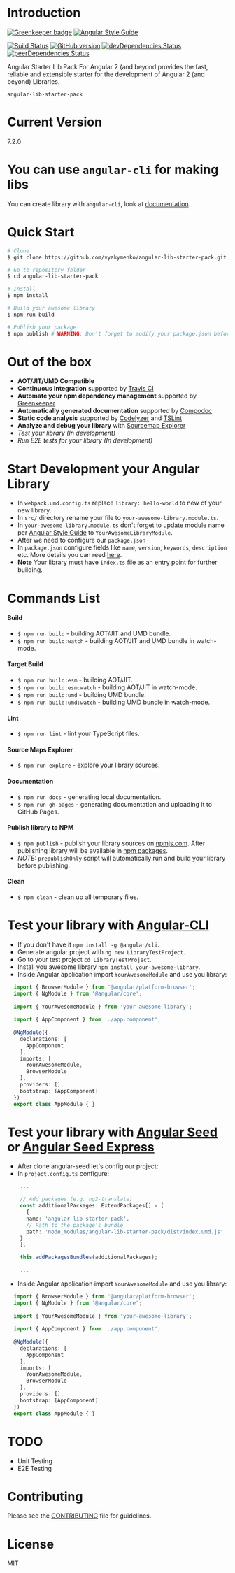 # Introduction

[![Greenkeeper badge](https://badges.greenkeeper.io/vyakymenko/angular-lib-starter-pack.svg)](https://greenkeeper.io/)
[![Angular Style Guide](https://mgechev.github.io/angular2-style-guide/images/badge.svg)](https://angular.io/styleguide)

[![Build Status](https://travis-ci.org/vyakymenko/angular-lib-starter-pack.svg?branch=master)](https://travis-ci.org/vyakymenko/angular-lib-starter-pack)
[![GitHub version](https://badge.fury.io/gh/vyakymenko%2Fangular-lib-starter-pack.svg)](https://badge.fury.io/gh/vyakymenko%2Fangular-lib-starter-pack)
[![devDependencies Status](https://david-dm.org/vyakymenko/angular-lib-starter-pack/dev-status.svg)](https://david-dm.org/vyakymenko/angular-lib-starter-pack?type=dev)
[![peerDependencies Status](https://david-dm.org/vyakymenko/angular-lib-starter-pack/peer-status.svg)](https://david-dm.org/vyakymenko/angular-lib-starter-pack?type=peer)

Angular Starter Lib Pack For Angular 2 (and beyond provides the fast, reliable and extensible starter for the development of Angular 2 (and beyond)  Libraries.


`angular-lib-starter-pack`

# Current Version
7.2.0

# You can use `angular-cli` for making libs

You can create library with `angular-cli`, look at [documentation](https://angular.io/cli/generate).

# Quick Start
```bash
# Clone
$ git clone https://github.com/vyakymenko/angular-lib-starter-pack.git

# Go to repository folder
$ cd angular-lib-starter-pack

# Install
$ npm install

# Build your awesome library
$ npm run build

# Publish your package
$ npm publish # WARNING: Don't forget to modify your package.json before publishing
```

# Out of the box
- **AOT/JIT/UMD Compatible**
- **Continuous Integration** supported by [Travis CI](https://travis-ci.org/)
- **Automate your npm dependency management** supported by [Greenkeeper](https://greenkeeper.io/)
- **Automatically generated documentation** supported by [Compodoc](https://github.com/compodoc/compodoc)
- **Static code analysis** supported by [Codelyzer](https://github.com/mgechev/codelyzer) and [TSLint](https://palantir.github.io/tslint/)
- **Analyze and debug your library** with [Sourcemap Explorer](https://www.npmjs.com/package/source-map-explorer) 
- *Test your library (In development)*
- *Run E2E tests for your library (In development)*

# Start Development your Angular Library

 - In `webpack.umd.config.ts` replace `library: hello-world` to new of your new library.
 - In `src/` directory rename your file to `your-awesome-library.module.ts`.
 - In `your-awesome-library.module.ts` don't forget to update module name per [Angular Style Guide](https://angular.io/guide/styleguide) to `YourAwesomeLibraryModule`.
 - After we need to configure our `package.json`
 - In `package.json` configure fields like `name`, `version`, `keywords`, `description` etc. More details you can reed [here](https://docs.npmjs.com/files/package.json).
 - **Note** Your library must have `index.ts` file as an entry point for further building.
 
# Commands List
#### Build
 - `$ npm run build` - building AOT/JIT and UMD bundle.
 - `$ npm run build:watch` - building AOT/JIT and UMD bundle in watch-mode.
#### Target Build
 - `$ npm run build:esm` - building AOT/JIT.
 - `$ npm run build:esm:watch` - building AOT/JIT in watch-mode.
 - `$ npm run build:umd` - building UMD bundle.
 - `$ npm run build:umd:watch` - building UMD bundle in watch-mode.
####  Lint
 - `$ npm run lint` - lint your TypeScript files.
#### Source Maps Explorer
 - `$ npm run explore` - explore your library sources.
#### Documentation
 - `$ npm run docs` - generating local documentation.
 - `$ npm run gh-pages` - generating documentation and uploading it to GitHub Pages.
#### Publish library to NPM
 - `$ npm publish` - publish your library sources on [npmjs.com](https://www.npmjs.com/). After publishing library will be available in [npm packages](https://www.npmjs.com/package/angular-lib-starter-pack).
 - *NOTE:* `prepublishOnly` script will automatically run and build your library before publishing.
#### Clean
 - `$ npm clean` - clean up all temporary files. 
 
# Test your library with [Angular-CLI](https://cli.angular.io)
 - If you don't have it `npm install -g @angular/cli`.
 - Generate angular project with `ng new LibraryTestProject`.
 - Go to your test project `cd LibraryTestProject`.
 - Install you awesome library `npm install your-awesome-library`.
 - Inside Angular application import `YourAwesomeModule` and use you library:
 ```ts
   import { BrowserModule } from '@angular/platform-browser';
   import { NgModule } from '@angular/core';
   
   import { YourAwesomeModule } from 'your-awesome-library';
   
   import { AppComponent } from './app.component';
   
   @NgModule({
     declarations: [
       AppComponent
     ],
     imports: [
       YourAwesomeModule,
       BrowserModule
     ],
     providers: [],
     bootstrap: [AppComponent]
   })
   export class AppModule { }
  ```

# Test your library with [Angular Seed](https://github.com/mgechev/angular-seed) or [Angular Seed Express](https://github.com/vyakymenko/angular-seed-express)
 - After clone angular-seed let's config our project:
 - In `project.config.ts` configure:
 ```ts 
     ...
 
     // Add packages (e.g. ng2-translate)
     const additionalPackages: ExtendPackages[] = [
       {
       name: 'angular-lib-starter-pack',
       // Path to the package's bundle
       path: 'node_modules/angular-lib-starter-pack/dist/index.umd.js'
     }
     ];
 
     this.addPackagesBundles(additionalPackages);
     
     ...
 ```
  - Inside Angular application import `YourAwesomeModule` and use you library:
  ```ts
    import { BrowserModule } from '@angular/platform-browser';
    import { NgModule } from '@angular/core';
    
    import { YourAwesomeModule } from 'your-awesome-library';
    
    import { AppComponent } from './app.component';
    
    @NgModule({
      declarations: [
        AppComponent
      ],
      imports: [
        YourAwesomeModule,
        BrowserModule
      ],
      providers: [],
      bootstrap: [AppComponent]
    })
    export class AppModule { }
   ```
 
# TODO
 - Unit Testing
 - E2E Testing

# Contributing

Please see the [CONTRIBUTING](https://github.com/mgechev/angular-seed/blob/master/.github/CONTRIBUTING.md) file for guidelines.

# License

MIT

